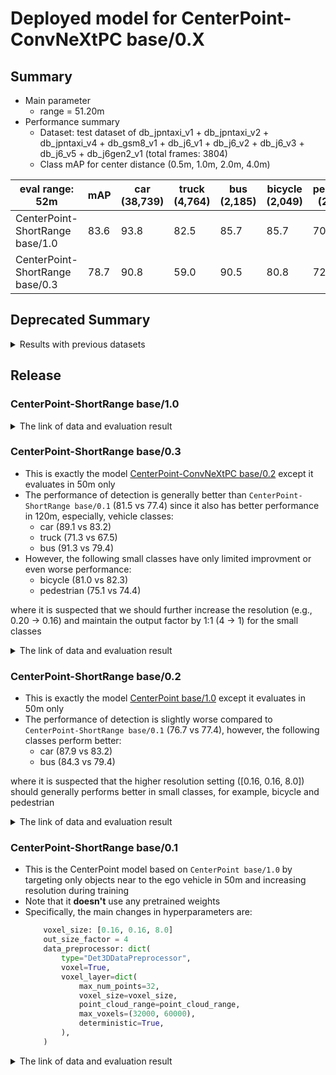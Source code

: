 # Deployed model for CenterPoint-ConvNeXtPC base/0.X
## Summary

- Main parameter
  - range = 51.20m
- Performance summary
	- Dataset: test dataset of db_jpntaxi_v1 + db_jpntaxi_v2 + db_jpntaxi_v4 + db_gsm8_v1 + db_j6_v1 + db_j6_v2 + db_j6_v3 + db_j6_v5 + db_j6gen2_v1 (total frames: 3804)
  - Class mAP for center distance (0.5m, 1.0m, 2.0m, 4.0m)

| eval range: 52m                 | mAP  | car <br> (38,739) | truck <br> (4,764) | bus <br> (2,185) | bicycle <br> (2,049) | pedestrian <br> (20,661) |
| ------------------------------- | ---- | ------------------ | -------------------- | ----------------- | --------------------- | ------------------------- |
| CenterPoint-ShortRange base/1.0 | 83.6 | 93.8               | 82.5                 | 85.7              | 85.7                  | 70.4                      |
| CenterPoint-ShortRange base/0.3 | 78.7 | 90.8               | 59.0                 | 90.5              | 80.8                  | 72.5                      |

## Deprecated Summary
<details>
<summary> Results with previous datasets </summary>

- Dataset: DB JPNTAXI v1.0 + DB JPNTAXI v2.0 + DB JPNTAXI v3.0 + DB GSM8 v1.0 + DB J6 v1.0 (total frames: 35,292)
- [Comparisons in details](https://docs.google.com/spreadsheets/d/1cOIwmyiXA4Z0uAEl1mkPoaAjqJJ8Mq1O66tzzAOW15I/edit?gid=980227559#gid=980227559)

| eval range: 52m                 | mAP  | car <br> (629,212) | truck <br> (163,402) | bus <br> (39,904) | bicycle <br> (48,043) | pedestrian <br> (383,553) |
| ------------------------------- | ---- | ------------------ | -------------------- | ----------------- | --------------------- | ------------------------- |
| CenterPoint-ShortRange base/0.1 | 77.4 | 83.2               | 67.5                 | 79.4              | 82.3                  | 74.4                      |
| CenterPoint-ShortRange base/0.2 | 76.7 | 87.9               | 64.5                 | 84.3              | 75.5                  | 71.3                      |
| CenterPoint-ShortRange base/0.3 | 81.5 | 89.1               | 71.3                 | 91.3              | 81.0                  | 75.1                      |

- Deployment summary

| Runtime (ms)                    | Min  | P25   | P50   | P75   | P90   | Max   | Mean           |
| ------------------------------- | ---- | ----- | ----- | ----- | ----- | ----- | -------------- |
| CenterPoint-ShortRange base/0.1 | 5.91 | 9.08  | 10.28 | 12.23 | 16.77 | 30.79 | 11.33 (+-3.50) |
| CenterPoint-ShortRange base/0.2 | 5.91 | 9.08  | 10.28 | 12.23 | 16.77 | 30.79 | 11.33 (+-3.50) |
| CenterPoint-ShortRange base/0.3 | 9.96 | 12.29 | 14.64 | 16.32 | 19.03 | 45.82 | 15.35 (+-3.36) |


| GPU Memory (MB)                 | Min     | P25     | P50     | P75     | P90     | Max     | Mean              |
| ------------------------------- | ------- | ------- | ------- | ------- | ------- | ------- | ----------------- |
| CenterPoint-ShortRange base/0.1 | 4486.06 | 4508.69 | 4521.00 | 4524.44 | 4543.19 | 4633.81 | 4519.30 (+-20.38) |
| CenterPoint-ShortRange base/0.2 | 4486.06 | 4508.69 | 4521.00 | 4524.44 | 4543.19 | 4633.81 | 4519.30 (+-20.38) |
| CenterPoint-ShortRange base/0.3 | 3879.88 | 3882.56 | 3884.44 | 4084.62 | 4087.56 | 4218.75 | 3948.19 (+-96.93) |

</details>

## Release
### CenterPoint-ShortRange base/1.0

<details>
<summary> The link of data and evaluation result </summary>

- Evaluation result with db_jpntaxi_v1 + db_jpntaxi_v2 + db_jpntaxi_v4 + db_gsm8_v1 + db_j6_v1 + db_j6_v2 + db_j6_v3 + db_j6_v5 + db_j6gen2_v1 (total frames: 3804):

| Eval range = 52m    | mAP  | car  | truck | bus  | bicycle | pedestrian |
| ------------------  | ---- | ---- | ----- | ---- | ------- | ---------- |
| ShorRange base/1.0  | 83.6 | 93.8 | 82.5  | 85.7 | 85.7    | 70.4       |
| ShorRange base/0.3  | 78.7 | 90.8 | 59.0  | 90.5 | 80.8    | 72.5       |

- Model
  - Training dataset: DB JPNTAXI v1.0 + DB JPNTAXI v2.0 + DB JPNTAXI v4.0 + DB GSM8 v1.0 + DB J6 v1.0 + DB J6 v2.0 + DB J6 v3.0 + DB J6 v5.0 + DB J6 Gen2 v1.0 (total frames: 49,605)
  - [Config file path](https://github.com/tier4/AWML/blob/1e76dba5bc26cc664dcaff10b9d407ddd0a0be41/autoware_ml/configs/detection3d/dataset/t4dataset/base.py)
  - Deployed onnx model and ROS parameter files [[WebAuto (for internal)]]([WIP](https://evaluation.tier4.jp/evaluation/mlpackages/7156b453-2861-4ae9-b135-e24e48cc9029/releases/151db018-8575-4435-b178-bfaf1e5930f6?project_id=zWhWRzei))
  - Deployed onnx and ROS parameter files [[model-zoo]]
    - [detection_class_remapper.param.yaml](https://download.autoware-ml-model-zoo.tier4.jp/autoware-ml/models/centerpoint/centerpoint/t4base/v1.5/detection_class_remapper.param.yaml)
    - [centerpoint_t4base_ml_package.param.yaml](https://download.autoware-ml-model-zoo.tier4.jp/autoware-ml/models/centerpoint/centerpoint/t4base/v1.5/centerpoint_t4base_ml_package.param.yaml)
    - [deploy_metadata.yaml](https://download.autoware-ml-model-zoo.tier4.jp/autoware-ml/models/centerpoint/centerpoint/t4base/v1.5/deploy_metadata.yaml)
    - [pts_voxel_encoder_centerpoint_t4base.onnx](https://download.autoware-ml-model-zoo.tier4.jp/autoware-ml/models/centerpoint/centerpoint/t4base/v1.5/pts_voxel_encoder.onnx)
    - [pts_backbone_neck_head_centerpoint_t4base.onnx](https://download.autoware-ml-model-zoo.tier4.jp/autoware-ml/models/centerpoint/centerpoint/t4base/v1.5/pts_backbone_neck_head.onnx)
  - Training results [[Google drive (for internal)]](https://drive.google.com/drive/folders/1ToUDUPMLFLiw_lC7MTFLNfVwv-a-U5Tw?usp=drive_link)
  - Training results [model-zoo]
    - [logs.zip](https://download.autoware-ml-model-zoo.tier4.jp/autoware-ml/models/centerpoint/centerpoint/t4base/v1.5/logs.zip)
    - [checkpoint_best.pth](https://download.autoware-ml-model-zoo.tier4.jp/autoware-ml/models/centerpoint/centerpoint/t4base/v1.5/best_NuScenes+metric_T4Metric_mAP_epoch_49.pth)
    - [config.py](https://download.autoware-ml-model-zoo.tier4.jp/autoware-ml/models/centerpoint/centerpoint/t4base/v1.5/second_secfpn_4xb16_121m_base_amp.py)
  - Train time: NVIDIA A100 80GB * 4 * 50 epochs = 2 days and 14 hours
  - Batch size: 4*16 = 64

- Evaluation result with db_jpntaxi_v1 + db_jpntaxi_v2 + db_jpntaxi_v4 + db_gsm8_v1 + db_j6_v1 + db_j6_v2 + db_j6_v3 + db_j6_v5 + db_j6gen2_v1 (total frames: 3804)
  - Total mAP (eval range = 120m): 0.667

| class_name | Count    | mAP  | AP@0.5m | AP@1.0m | AP@2.0m | AP@4.0m |
| -----------| -------  | ---- | ------- | ------- | ------- | ------- |
| car        |  38,739  | 93.8 | 90.3    | 94.5    | 94.8    | 95.5    |
| truck      |   4,764  | 82.5 | 70.8    | 84.2    | 87.2    | 87.9    |
| bus        |   2,185  | 85.7 | 72.0    | 88.2    | 90.7    | 91.7    |
| bicycle    |   2,049  | 85.7 | 84.7    | 86.0    | 86.0    | 86.0    |
| pedestrian |  20,661  | 70.4 | 67.9    | 69.8    | 71.2    | 72.9    |

</details>

### CenterPoint-ShortRange base/0.3
- This is exactly the model [CenterPoint-ConvNeXtPC base/0.2](../../CenterPoint-ConvNeXtPC/v0/base.md) except it evaluates in 50m only
- The performance of detection is generally better than `CenterPoint-ShortRange base/0.1` (81.5 vs 77.4) since it also has better performance in 120m, especially, vehicle classes:
  - car (89.1 vs 83.2)
  - truck (71.3 vs 67.5)
  - bus (91.3 vs 79.4)
- However, the following small classes have only limited improvment or even worse performance:
  - bicycle (81.0 vs 82.3)
  - pedestrian (75.1 vs 74.4)

where it is suspected that we should further increase the resolution (e.g., 0.20 -> 0.16) and maintain the output factor by 1:1 (4 -> 1) for the small classes

<details>
<summary> The link of data and evaluation result </summary>

- Model
  - Please refer to this [summary](../../CenterPoint/v1/base.md) for the details  

- Evaluation result with test-dataset: DB JPNTAXI v1.0 + DB JPNTAXI v2.0 + DB JPNTAXI v3.0 + DB GSM8 v1.0 + DB J6 v1.0 (total frames: 1,394):
  - Total mAP (eval range = 52m): 0.767

| class_name | Count  | mAP  | AP@0.5m | AP@1.0m | AP@2.0m | AP@4.0m |
| ---------- | ------ | ---- | ------- | ------- | ------- | ------- |
| car        | 41,133 | 89.1 | 81.3    | 90.7    | 92.9    | 92.4    |
| truck      | 8,890  | 71.3 | 49.9    | 73.7    | 79.6    | 81.8    |
| bus        | 3,275  | 91.3 | 81.1    | 93.5    | 95.2    | 95.3    |
| bicycle    | 3,635  | 81.0 | 79.2    | 81.6    | 81.7    | 81.7    |
| pedestrian | 25,981 | 75.1 | 72.2    | 74.4    | 77.8    | 77.8    |

</details>

### CenterPoint-ShortRange base/0.2
- This is exactly the model [CenterPoint base/1.0](../../CenterPoint/v1/base.md) except it evaluates in 50m only
- The performance of detection is slightly worse compared to `CenterPoint-ShortRange base/0.1` (76.7 vs 77.4), however, the following classes perform better:
  - car (87.9 vs 83.2)
  - bus (84.3 vs 79.4)

where it is suspected that the higher resolution setting ([0.16, 0.16, 8.0]) should generally performs better in small classes, for example, bicycle and pedestrian

<details>
<summary> The link of data and evaluation result </summary>

- Model
  - Please refer to this [summary](../../CenterPoint/v1/base.md) for the details  

- Evaluation result with test-dataset: DB JPNTAXI v1.0 + DB JPNTAXI v2.0 + DB JPNTAXI v3.0 + DB GSM8 v1.0 + DB J6 v1.0 (total frames: 1,394):
  - Total mAP (eval range = 52m): 0.767

| class_name | Count  | mAP  | AP@0.5m | AP@1.0m | AP@2.0m | AP@4.0m |
| ---------- | ------ | ---- | ------- | ------- | ------- | ------- |
| car        | 41,133 | 87.9 | 80.1    | 89.4    | 90.9    | 91.2    |
| truck      | 8,890  | 64.5 | 41.2    | 66.0    | 73.9    | 77.0    |
| bus        | 3,275  | 84.3 | 77.5    | 85.8    | 86.9    | 87.1    |
| bicycle    | 3,635  | 75.5 | 74.7    | 75.7    | 75.8    | 75.8    |
| pedestrian | 25,981 | 71.3 | 68.8    | 70.6    | 72.0    | 73.7    |

</details>

### CenterPoint-ShortRange base/0.1
- This is the CenterPoint model based on `CenterPoint base/1.0` by targeting only objects near to the ego vehicle in 50m and increasing resolution during training  
- Note that it **doesn't** use any pretrained weights
- Specifically, the main changes in hyperparameters are:
	```python
		voxel_size: [0.16, 0.16, 8.0]
  		out_size_factor = 4
  		data_preprocessor: dict(
        	type="Det3DDataPreprocessor",
        	voxel=True,
        	voxel_layer=dict(
            	max_num_points=32,
            	voxel_size=voxel_size,
            	point_cloud_range=point_cloud_range,
            	max_voxels=(32000, 60000),
            	deterministic=True,
        	),
      	)
	```
<details>
<summary> The link of data and evaluation result </summary>

- Model
  - Training dataset: DB JPNTAXI v1.0 + DB JPNTAXI v2.0 + DB JPNTAXI v3.0 + DB GSM8 v1.0 + DB J6 v1.0 (total frames: 35,392)
  - [Config file path](https://github.com/tier4/AWML/blob/cacf3f3dc282aed5760aeb596094e0652300c113/projects/CenterPoint/configs/t4dataset/pillar_016_second_secfpn_2xb8_50m_base.py)
  - Deployed onnx model and ROS parameter files [[Google drive (for internal)]](https://drive.google.com/drive/folders/18dNXXK0BzgXX3VKkiTMh59cj3b1-HMQP?usp=drive_link)
	- Deployed onnx and ROS parameter files [model-zoo]
    - [detection_class_remapper.param.yaml](https://download.autoware-ml-model-zoo.tier4.jp/autoware-ml/models/centerpoint/centerpoint-shortrange/t4base/v0.1/detection_class_remapper.param.yaml)
    - [centerpoint_x2_ml_package.param.yaml](https://download.autoware-ml-model-zoo.tier4.jp/autoware-ml/models/centerpoint/centerpoint-shortrange/t4base/v0.1/centerpoint_x2_ml_package.param.yaml)
    - [deploy_metadata.yaml](https://download.autoware-ml-model-zoo.tier4.jp/autoware-ml/models/centerpoint/centerpoint-shortrange/t4base/v0.1/deploy_metadata.yaml)
    - [pts_voxel_encoder_centerpoint_x2.onnx](https://download.autoware-ml-model-zoo.tier4.jp/autoware-ml/models/centerpoint/centerpoint-shortrange/t4base/v0.1/pts_voxel_encoder_centerpoint_x2.onnx)
    - [pts_backbone_neck_head_centerpoint_x2.onnx](https://download.autoware-ml-model-zoo.tier4.jp/autoware-ml/models/centerpoint/centerpoint-shortrange/t4base/v0.1/pts_backbone_neck_head_centerpoint_x2.onnx)
  - Training results [[Google drive (for internal)]](https://drive.google.com/drive/folders/1V9QDda9WLo6T-t0IA4A0NZ_xJDgtCrb1?usp=drive_link)
  - Training results [model-zoo]
    - [logs.zip](https://download.autoware-ml-model-zoo.tier4.jp/autoware-ml/models/centerpoint/centerpoint-shortrange/t4base/v0.1/logs.zip)
    - [checkpoint_best.pth](https://download.autoware-ml-model-zoo.tier4.jp/autoware-ml/models/centerpoint/centerpoint-shortrange/t4base/v0.2/epoch_50.pth)
    - [config.py](https://download.autoware-ml-model-zoo.tier4.jp/autoware-ml/models/centerpoint/centerpoint-shortrange/t4base/v0.2/pillar_016_second_secfpn_2xb8_50m_base.py)
  - train time: NVIDIA A100 80GB * 2 * 50 epochs = 3.5 days
- Evaluation result with test-dataset: DB JPNTAXI v1.0 + DB JPNTAXI v2.0 + DB JPNTAXI v3.0 + DB GSM8 v1.0 + DB J6 v1.0 (total frames: 1,394):
  - Total mAP (eval range = 52m): 0.774

| class_name | Count  | mAP  | AP@0.5m | AP@1.0m | AP@2.0m | AP@4.0m |
| ---------- | ------ | ---- | ------- | ------- | ------- | ------- |
| car        | 41,133 | 83.2 | 78.0    | 84.2    | 85.3    | 85.5    |
| truck      | 8,890  | 67.5 | 47.2    | 69.5    | 76.0    | 77.3    |
| bus        | 3,275  | 79.4 | 63.7    | 82.2    | 85.0    | 86.7    |
| bicycle    | 3,635  | 82.3 | 81.4    | 82.5    | 82.6    | 82.6    |
| pedestrian | 25,981 | 74.4 | 72.7    | 73.9    | 75.1    | 76.1    |

</details>
